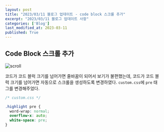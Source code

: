 ```yaml
---
layout: post
title: "2023/03/11 블로그 업데이트 - code block 스크롤 추가"
excerpt: "2023/03/11 블로그 업데이트 사항"
categories: ['Blog']
last_modified_at: 2023-03-11
published: True
---
```


## Code Block 스크롤 추가

![scroll](/de-note/assets/images/22nd/scroll.png)

코드가 코드 블럭 크기를 넘어가면 줄바꿈이 되어서 보기가 불편했는데, 코드가 코드 블럭 크기를 넘어가면 자동으로 스크롤을 생성하도록 변경하였다. `custom.css`에 `pre` 태그를 변경해주었다.

```css
/* custom.css */

.highlight pre {
  word-wrap: normal;
  overflow-x: auto;
  white-space: pre;
}
```